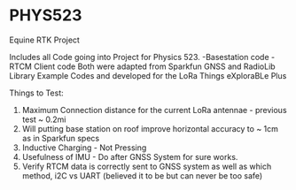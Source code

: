 # PHYS523
Equine RTK Project

Includes all Code going into Project for Physics 523.
  -Basestation code
  -RTCM Client code
Both were adapted from Sparkfun GNSS and RadioLib Library Example Codes and developed for the LoRa Things eXploraBLe Plus

Things to Test:

1. Maximum Connection distance for the current LoRa antennae - previous test ~ 0.2mi
2. Will putting base station on roof improve horizontal accuracy to ~ 1cm as in Sparkfun specs
3. Inductive Charging - Not Pressing
4. Usefulness of IMU - Do after GNSS System for sure works.
5. Verify RTCM data is correctly sent to GNSS system as well as which method, i2C vs UART (believed it to be but can never be too safe)
